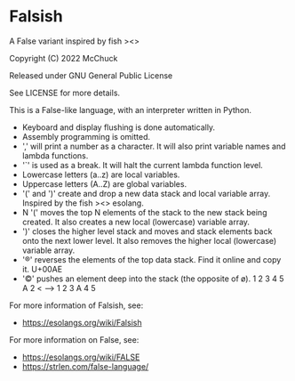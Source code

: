 # Falsish
A False variant inspired by fish >&lt;>

Copyright (C) 2022 McChuck

Released under GNU General Public License

See LICENSE for more details.

This is a False-like language, with an interpreter written in Python.

* Keyboard and display flushing is done automatically.
* Assembly programming is omitted.
* ',' will print a number as a character.  It will also print variable names and lambda functions.
* '`' is used as a break.  It will halt the current lambda function level.
* Lowercase letters (a..z) are local variables.
* Uppercase letters (A..Z) are global variables.
* '(' and ')' create and drop a new data stack and local variable array.  Inspired by the fish ><> esolang.
*   N '(' moves the top N elements of the stack to the new stack being created.  It also creates a new local (lowercase) variable array.
* ')' closes the higher level stack and moves and stack elements back onto the next lower level.  It also removes the higher local (lowercase) variable array.
* '®' reverses the elements of the top data stack.  Find it online and copy it.  U+00AE
* '©' pushes an element deep into the stack (the opposite of ø).  1 2 3 4 5 A 2 <  -->   1 2 3 A 4 5

For more information of Falsish, see:
* https://esolangs.org/wiki/Falsish

For more information on False, see:
* https://esolangs.org/wiki/FALSE
* https://strlen.com/false-language/
